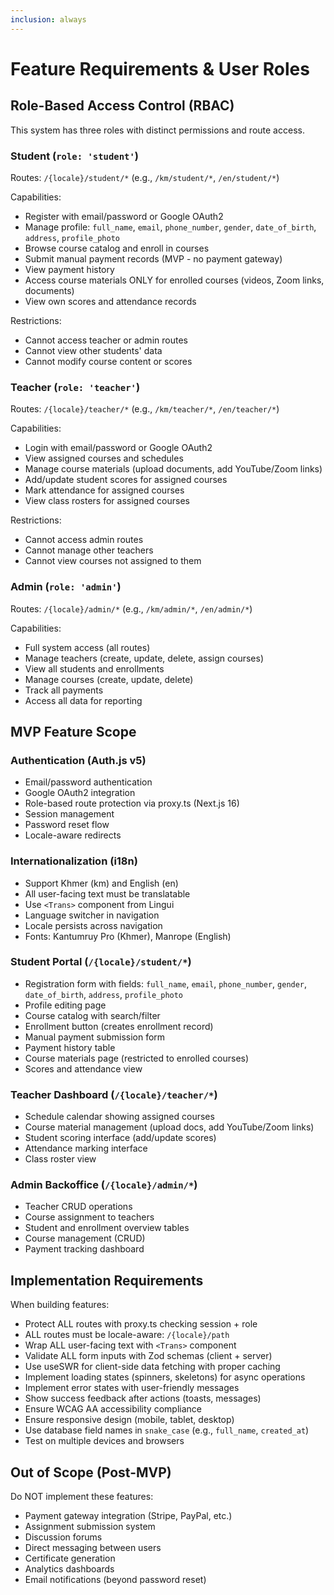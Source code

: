 ```yaml
---
inclusion: always
---
```


# Feature Requirements & User Roles

## Role-Based Access Control (RBAC)

This system has three roles with distinct permissions and route access.

### Student (`role: 'student'`)

Routes: `/{locale}/student/*` (e.g., `/km/student/*`, `/en/student/*`)

Capabilities:
- Register with email/password or Google OAuth2
- Manage profile: `full_name`, `email`, `phone_number`, `gender`, `date_of_birth`, `address`, `profile_photo`
- Browse course catalog and enroll in courses
- Submit manual payment records (MVP - no payment gateway)
- View payment history
- Access course materials ONLY for enrolled courses (videos, Zoom links, documents)
- View own scores and attendance records

Restrictions:
- Cannot access teacher or admin routes
- Cannot view other students' data
- Cannot modify course content or scores

### Teacher (`role: 'teacher'`)

Routes: `/{locale}/teacher/*` (e.g., `/km/teacher/*`, `/en/teacher/*`)

Capabilities:
- Login with email/password or Google OAuth2
- View assigned courses and schedules
- Manage course materials (upload documents, add YouTube/Zoom links)
- Add/update student scores for assigned courses
- Mark attendance for assigned courses
- View class rosters for assigned courses

Restrictions:
- Cannot access admin routes
- Cannot manage other teachers
- Cannot view courses not assigned to them

### Admin (`role: 'admin'`)

Routes: `/{locale}/admin/*` (e.g., `/km/admin/*`, `/en/admin/*`)

Capabilities:
- Full system access (all routes)
- Manage teachers (create, update, delete, assign courses)
- View all students and enrollments
- Manage courses (create, update, delete)
- Track all payments
- Access all data for reporting

## MVP Feature Scope

### Authentication (Auth.js v5)
- Email/password authentication
- Google OAuth2 integration
- Role-based route protection via proxy.ts (Next.js 16)
- Session management
- Password reset flow
- Locale-aware redirects

### Internationalization (i18n)
- Support Khmer (km) and English (en)
- All user-facing text must be translatable
- Use `<Trans>` component from Lingui
- Language switcher in navigation
- Locale persists across navigation
- Fonts: Kantumruy Pro (Khmer), Manrope (English)

### Student Portal (`/{locale}/student/*`)
- Registration form with fields: `full_name`, `email`, `phone_number`, `gender`, `date_of_birth`, `address`, `profile_photo`
- Profile editing page
- Course catalog with search/filter
- Enrollment button (creates enrollment record)
- Manual payment submission form
- Payment history table
- Course materials page (restricted to enrolled courses)
- Scores and attendance view

### Teacher Dashboard (`/{locale}/teacher/*`)
- Schedule calendar showing assigned courses
- Course material management (upload docs, add YouTube/Zoom links)
- Student scoring interface (add/update scores)
- Attendance marking interface
- Class roster view

### Admin Backoffice (`/{locale}/admin/*`)
- Teacher CRUD operations
- Course assignment to teachers
- Student and enrollment overview tables
- Course management (CRUD)
- Payment tracking dashboard

## Implementation Requirements

When building features:
- Protect ALL routes with proxy.ts checking session + role
- ALL routes must be locale-aware: `/{locale}/path`
- Wrap ALL user-facing text with `<Trans>` component
- Validate ALL form inputs with Zod schemas (client + server)
- Use useSWR for client-side data fetching with proper caching
- Implement loading states (spinners, skeletons) for async operations
- Implement error states with user-friendly messages
- Show success feedback after actions (toasts, messages)
- Ensure WCAG AA accessibility compliance
- Ensure responsive design (mobile, tablet, desktop)
- Use database field names in `snake_case` (e.g., `full_name`, `created_at`)
- Test on multiple devices and browsers

## Out of Scope (Post-MVP)

Do NOT implement these features:
- Payment gateway integration (Stripe, PayPal, etc.)
- Assignment submission system
- Discussion forums
- Direct messaging between users
- Certificate generation
- Analytics dashboards
- Email notifications (beyond password reset)
